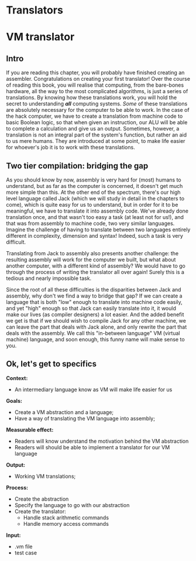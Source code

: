 # Translators

#	VM translator

##	Intro

If you are reading this chapter, you will probably have finished creating an assembler. Congratulations on creating your first translator! Over the course of reading this book, you will realise that computing, from the bare-bones hardware, all the way to the most complicated algorithms, is just a series of translations. By knowing how these translations work, you will hold the secret to understanding ***all*** computing systems. *Some* of these translations are absolutely necessary for the computer to be able to work. In the case of the hack computer, we have to create a translation from machine code to basic Boolean logic, so that when given an instruction, our ALU will be able to complete a calculation and give us an output. Sometimes, however, a translation is not an integral part of the system's function, but rather an aid to us mere humans. They are introduced at some point, to make life easier for whoever's job it is to work with these translations. 

##	Two tier compilation: bridging the gap

As you should know by now, assembly is very hard for (most) humans to understand, but as far as the computer is concerned, it doesn't get much more simple than this. At the other end of the spectrum, there's our high level language called Jack (which we will study in detail in the chapters to come), which is quite easy for us to understand, but in order for it to be meaningful, we have to translate it into assembly code. We've already done translation once, and that wasn't too easy a task (at least not for us!), and that was from assembly to machine code, two very similar languages. Imagine the challenge of having to translate between two languages entirely different in complexity, dimension and syntax! Indeed, such a task is very difficult. 

Translating from Jack to assembly also presents another challenge: the resulting assembly will work for the computer we built, but what about another computer, with a different kind of assembly? We would have to go through the process of writing the translator all over again! Surely this is a tedious and nearly impossible task. 

Since the root of all these difficulties is the disparities between Jack and assembly, why don't we find a way to bridge that gap? If we can create a language that is both "low" enough to translate into machine code easily, and yet "high" enough so that Jack can easily translate into it, it would make our lives (as compiler designers) a lot easier. And the added benefit we get is that if we should wish to compile Jack for any other machine, we can leave the part that deals with Jack alone, and only rewrite the part that deals with the assembly. We call this "in-between language" VM (virtual machine) language, and soon enough, this funny name will make sense to you. 

##	Ok, let's get to specifics


**Context:**
*	An intermediary language know as VM will make life easier for us

**Goals:**
*    Create a VM abstraction and a language;
*    Have a way of translating the VM language into assembly;
    
**Measurable effect:**
*    Readers will know understand the motivation behind the VM abstraction
*    Readers will should be able to implement a translator for our VM language

**Output:**
*    Working VM translations;

**Process:**
*    Create the abstraction
*    Specify the language to go with our abstraction
*    Create the translator:
     * Handle stack arithmetic commands
     * Handle memory access commands

**Input:**
*    .vm file
*    test case


	